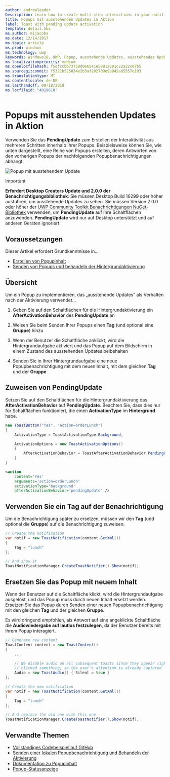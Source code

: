 ```yaml
---
author: andrewleader
Description: Learn how to create multi-step interactions in your notifications.
title: Popups mit ausstehenden Updates in Aktion
label: Toast with pending update activation
template: detail.hbs
ms.author: mijacobs
ms.date: 12/14/2017
ms.topic: article
ms.prod: windows
ms.technology: uwp
keywords: Windows10, UWP, Popup, ausstehende Updates, ausstehendes Update, Interaktivität aus mehreren Schritten, Interaktivitäten aus mehreren Schritten
ms.localizationpriority: medium
ms.openlocfilehash: f5efccbb73758d0e6541e59812801c22a22c87b5
ms.sourcegitcommit: f5321b525034e2b3af202709e9b942ad5557e193
ms.translationtype: MT
ms.contentlocale: de-DE
ms.lasthandoff: 09/18/2018
ms.locfileid: "4019610"
---
```

# <a name="toast-with-pending-update-activation"></a>Popups mit ausstehenden Updates in Aktion

Verwenden Sie das **PendingUpdate** zum Erstellen der Interaktivität aus mehreren Schritten innerhalb Ihrer Popups. Beispielsweise können Sie, wie unten dargestellt, eine Reihe von Popups erstellen, deren Antworten von den vorherigen Popups der nachfolgenden Popupbenachrichtigungen abhängt.

![Popup mit ausstehendem Update](images/toast-pendingupdate.gif)

> [!IMPORTANT]
> **Erfordert Desktop Creators Update und 2.0.0 der Benachrichtigungsbibliothek**: Sie müssen Desktop Build 16299 oder höher ausführen, um ausstehende Updates zu sehen. Sie müssen Version 2.0.0 oder höher der [UWP Community Toolkit Benachrichtigungen NuGet-Bibliothek](https://www.nuget.org/packages/Microsoft.Toolkit.Uwp.Notifications/) verwenden, um **PendingUpdate** auf Ihre Schaltflächen anzuwenden. **PendingUpdate** wird nur auf Desktop unterstützt und auf anderen Geräten ignoriert.


## <a name="prerequisites"></a>Voraussetzungen

Dieser Artikel erfordert Grundkenntnisse in...

- [Erstellen von Popupinhalt](adaptive-interactive-toasts.md)
- [Senden von Popups und behandeln der Hintergrundaktivierung](send-local-toast.md)


## <a name="overview"></a>Übersicht

Um ein Popup zu implementieren, das „ausstehende Updates” als Verhalten nach der Aktivierung verwendet...

1. Geben Sie auf den Schaltflächen für die Hintergrundaktivierung ein **AfterActivationBehavior** des **PendingUpdate** an

2. Weisen Sie beim Senden Ihrer Popups einen **Tag** (und optional eine **Gruppe**) hinzu

3. Wenn der Benutzer die Schaltfläche anklickt, wird die Hintergrundaufgabe aktiviert und das Popup auf dem Bildschirm in einem Zustand des ausstehenden Updates beibehalten

4. Senden Sie in Ihrer Hintergrundaufgabe eine neue Popupbenachrichtigung mit dem neuen Inhalt, mit dem gleichen **Tag** und der **Gruppe**


## <a name="assign-pendingupdate"></a>Zuweisen von PendingUpdate

Setzen Sie auf den Schaltflächen für die Hintergrundaktivierung das **AfterActivationBehavior** auf **PendingUpdate**. Beachten Sie, dass dies nur für Schaltflächen funktioniert, die einen **ActivationType** im **Hintergrund** habe.

```csharp
new ToastButton("Yes", "action=orderLunch")
{
    ActivationType = ToastActivationType.Background,

    ActivationOptions = new ToastActivationOptions()
    {
        AfterActivationBehavior = ToastAfterActivationBehavior.PendingUpdate
    }
}
```

```xml
<action
    content='Yes'
    arguments='action=orderLunch'
    activationType='background'
    afterActivationBehavior='pendingUpdate' />
```


## <a name="use-a-tag-on-the-notification"></a>Verwenden Sie ein Tag auf der Benachrichtigung

Um die Benachrichtigung später zu ersetzen, müssen wir den **Tag** (und optional die **Gruppe**) auf die Benachrichtigung zuweisen.

```csharp
// Create the notification
var notif = new ToastNotification(content.GetXml())
{
    Tag = "lunch"
};

// And show it
ToastNotificationManager.CreateToastNotifier().Show(notif);
```


## <a name="replace-the-toast-with-new-content"></a>Ersetzen Sie das Popup mit neuem Inhalt

Wenn der Benutzer auf die Schaltfläche klickt, wird die Hintergrundaufgabe ausgelöst, und das Popup muss durch neuen Inhalt ersetzt werden. Ersetzen Sie das Popup durch Senden einer neuen Popupbenachrichtigung mit den gleichen **Tag** und der gleichen **Gruppe**.

Es wird dringend empfohlen, als Antwort auf eine angeklickte Schaltfläche die **Audiowiedergabe auf lautlos festzulegen**, da der Benutzer bereits mit Ihrem Popup interagiert.

```csharp
// Generate new content
ToastContent content = new ToastContent()
{
    ...

    // We disable audio on all subsequent toasts since they appear right after the user
    // clicked something, so the user's attention is already captured
    Audio = new ToastAudio() { Silent = true }
};

// Create the new notification
var notif = new ToastNotification(content.GetXml())
{
    Tag = "lunch"
};

// And replace the old one with this one
ToastNotificationManager.CreateToastNotifier().Show(notif);
```


## <a name="related-topics"></a>Verwandte Themen

- [Vollständiges Codebeispiel auf GitHub](https://github.com/WindowsNotifications/quickstart-toast-pending-update)
- [Senden einer lokalen Popupbenachrichtigung und Behandeln der Aktivierung](send-local-toast.md)
- [Dokumentation zu Popupinhalt](adaptive-interactive-toasts.md)
- [Popup-Statusanzeige](toast-progress-bar.md)